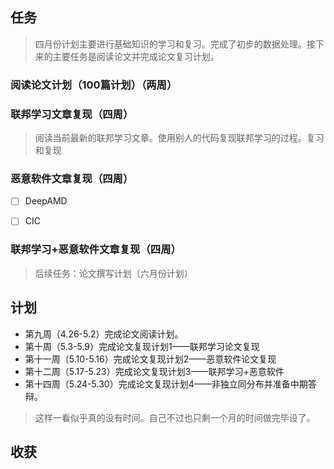 ## 任务

> 四月份计划主要进行基础知识的学习和复习。完成了初步的数据处理。接下来的主要任务是阅读论文并完成论文复习计划。

### **阅读论文计划（100篇计划）**（两周）

### **联邦学习文章复现**（四周）

> 阅读当前最新的联邦学习文章。使用别人的代码复现联邦学习的过程。复习和复现



### **恶意软件文章复现**（四周）

- [ ] DeepAMD
- [ ] CIC


### **联邦学习+恶意软件文章复现**（四周）


> 后续任务：论文撰写计划（六月份计划）


## 计划


* 第九周（4.26-5.2）完成论文阅读计划。
* 第十周（5.3-5.9）完成论文复现计划1——联邦学习论文复现
* 第十一周（5.10-5.16）完成论文复现计划2——恶意软件论文复现
* 第十二周（5.17-5.23）完成论文复现计划3——联邦学习+恶意软件
* 第十四周（5.24-5.30）完成论文复现计划4——非独立同分布并准备中期答辩。

> 这样一看似乎真的没有时间。自己不过也只剩一个月的时间做完毕设了。


## 收获

